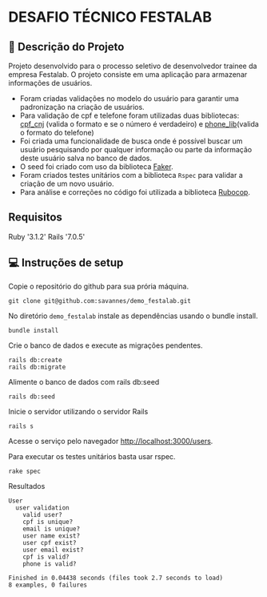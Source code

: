 # DESAFIO TÉCNICO FESTALAB

## 📝 Descrição do Projeto
Projeto desenvolvido para o processo seletivo de desenvolvedor trainee da empresa Festalab.
O projeto consiste em uma aplicação para armazenar informações de usuários.

- Foram criadas validações no modelo do usuário para garantir uma padronização na criação de usuários. 
- Para validação de cpf e telefone foram utilizadas duas bibliotecas: [cpf_cnj](https://github.com/fnando/cpf_cnpj) (valida o formato e se o número é verdadeiro) e [phone_lib](https://github.com/daddyz/phonelib)(valida o formato do telefone)
- Foi criada uma funcionalidade de busca onde é possível buscar um usuário pesquisando por qualquer informação ou parte da informação deste usuário salva no banco de dados.
- O seed foi criado com uso da biblioteca [Faker](https://github.com/faker-ruby/faker).
- Foram criados testes unitários com a biblioteca `Rspec` para validar a criação de um novo usuário.
- Para análise e correções no código foi utilizada a biblioteca [Rubocop](https://github.com/rubocop/rubocop).

## Requisitos
Ruby '3.1.2'
Rails '7.0.5'

## 💻 Instruções de setup
Copie o repositório do github para sua prória máquina.
```
git clone git@github.com:savannes/demo_festalab.git
```

No diretório `demo_festalab` instale as dependências usando o bundle install.
```
bundle install
```

Crie o banco de dados e execute as migrações pendentes.
```
rails db:create
rails db:migrate
```

Alimente o banco de dados com rails db:seed
```
rails db:seed
```

Inicie o servidor utilizando o servidor Rails
```
rails s
```
Acesse o serviço pelo navegador [http://localhost:3000/users](http://localhost:3000/users).

Para executar os testes unitários basta usar rspec.
```
rake spec
```
Resultados
```
User
  user validation
    valid user?
    cpf is unique?
    email is unique?
    user name exist?
    user cpf exist?
    user email exist?
    cpf is valid?
    phone is valid?

Finished in 0.04438 seconds (files took 2.7 seconds to load)
8 examples, 0 failures
```



